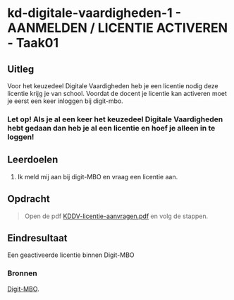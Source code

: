 # kd-digitale-vaardigheden-1 - AANMELDEN / LICENTIE ACTIVEREN - Taak01

## Uitleg
Voor het keuzedeel Digitale Vaardigheden heb je een licentie nodig deze licentie krijg je van school.
Voordat de docent je licentie kan activeren moet je eerst een keer inloggen bij digit-mbo.
### **Let op! Als je al een keer het keuzedeel Digitale Vaardigheden hebt gedaan dan heb je al een licentie en hoef je alleen in te loggen!**

## Leerdoelen
1. Ik meld mij aan bij digit-MBO en vraag een licentie aan.

## Opdracht

>Open de pdf [KDDV-licentie-aanvragen.pdf](./files/KDDV-licentie-aanvragen.pdf) en volg de stappen.

## Eindresultaat
Een geactiveerde licentie binnen Digit-MBO


### Bronnen
[Digit-MBO](https://entree.instruct.nl/?elo=digit-mbo).